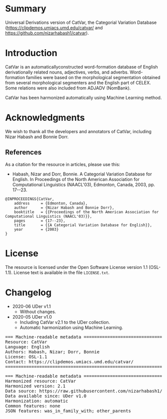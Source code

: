 # Summary

Universal Derivations version of CatVar, the Categorial Variation Database (https://clipdemos.umiacs.umd.edu/catvar/ and https://github.com/nizarhabash1/catvar).


# Introduction

CatVar is an automaticallyconstructed word-formation database of English derivationally related nouns, adjectives, verbs, and adverbs. Word-formation families were based on the morphological segmentation obtained from several morphological segmenters and the English part of CELEX. Some relations were also included from ADJADV (NomBank).

CatVar has been harmonized automatically using Machine Learning method.


# Acknowledgments

We wish to thank all the developers and annotators of CatVar, including Nizar Habash and Bonnie Dorr.


## References

As a citation for the resource in articles, please use this:

* Habash, Nizar and Dorr, Bonnie. A Categorial Variation Database for English. In Proceedings of the North American Association for Computational Linguistics (NAACL'03), Edmonton, Canada, 2003, pp. 17--23.

```
@INPROCEEDINGS{CatVar,
	address     = {Edmonton, Canada},
	author      = {Nizar Habash and Bonnie Dorr},
	booktitle   = {{Proceedings of the North American Association for Computational Linguistics (NAACL'03)}},
	pages       = {17--23},
	title       = {{A Categorial Variation Database for English}},
	year        = {2003}
}
```


# License

The resource is licensed under the Open Software License version 1.1 (OSL-1.1).
License text is available in the file `LICENSE.txt`.


# Changelog

* 2020-06 UDer v1.1
    * Without changes.
* 2020-05 UDer v1.0
    * Including CatVar v2.1 to the UDer collection.
    * Automatic harmonization using Machine Learning.


<pre>
=== Machine-readable metadata =================================================
Resource: CatVar
Language: English
Authors: Habash, Nizar; Dorr, Bonnie
License: OSL-1.1
Contact: https://clipdemos.umiacs.umd.edu/catvar/
===============================================================================
</pre>

<pre>
=== Machine-readable metadata =================================================
Harmonized resource: CatVar
Harmonized version: 2.1
Data source: https://raw.githubusercontent.com/nizarhabash1/catvar/master/catvar21.signed
Data available since: UDer v1.0
Harmonization: automatic
Common features: none
JSON features: was_in_family_with; other_parents

